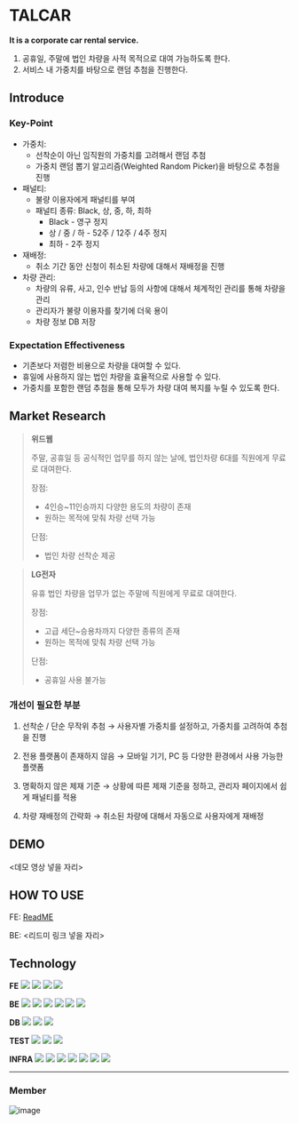 # TALCAR
**It is a corporate car rental service.**
1. 공휴일, 주말에 법인 차량을 사적 목적으로 대여 가능하도록 한다.
2. 서비스 내 가중치를 바탕으로 랜덤 추첨을 진행한다.

## Introduce

### Key-Point
- 가중치:
  - 선착순이 아닌 임직원의 가중치를 고려해서 랜덤 추첨
  - 가중치 랜덤 뽑기 알고리즘(Weighted Random Picker)을 바탕으로 추첨을 진행
- 패널티:
  - 불량 이용자에게 패널티를 부여
  - 패널티 종류: Black, 상, 중, 하, 최하
    - Black - 영구 정지
    - 상 / 중 / 하 - 52주 / 12주 / 4주 정지
    - 최하 - 2주 정지
- 재배정:
  - 취소 기간 동안 신청이 취소된 차량에 대해서 재배정을 진행
- 차량 관리:
  - 차량의 유류, 사고, 인수 반납 등의 사항에 대해서 체계적인 관리를 통해 차량을 관리
  - 관리자가 불량 이용자를 찾기에 더욱 용이
  - 차량 정보 DB 저장

### Expectation Effectiveness
- 기존보다 저렴한 비용으로 차량을 대여할 수 있다.
- 휴일에 사용하지 않는 법인 차량을 효율적으로 사용할 수 있다.
- 가중치를 포함한 랜덤 추첨을 통해 모두가 차량 대여 복지를 누릴 수 있도록 한다.

## Market Research
> **위드웹**
> 
> 주말, 공휴일 등 공식적인 업무를 하지 않는 날에, 법인차량 6대를 직원에게 무료로 대여한다.
>
> 장점:
> - 4인승~11인승까지 다양한 용도의 차량이 존재
> - 원하는 목적에 맞춰 차량 선택 가능
>   
> 단점:
> - 법인 차량 선착순 제공

> **LG전자**
>
> 유휴 법인 차량을 업무가 없는 주말에 직원에게 무료로 대여한다.
>
> 장점:
> - 고급 세단~승용차까지 다양한 종류의 존재
> - 원하는 목적에 맞춰 차량 선택 가능
>   
> 단점:
> - 공휴일 사용 불가능

### 개선이 필요한 부분
1. 선착순 / 단순 무작위 추첨
    → 사용자별 가중치를 설정하고, 가중치를 고려하여 추첨을 진행

2. 전용 플랫폼이 존재하지 않음
    → 모바일 기기, PC 등 다양한 환경에서 사용 가능한 플랫폼

3. 명확하지 않은 제재 기준 
    → 상황에 따른 제재 기준을 정하고, 관리자 페이지에서 쉽게 패널티를 적용

4. 차량 재배정의 간략화
    → 취소된 차량에 대해서 자동으로 사용자에게 재배정

## DEMO
<데모 영상 넣을 자리>

## HOW TO USE
FE: [ReadME](https://github.com/KEA-ENTER/ENTER-FE/blob/develop/README.md)

BE: <리드미 링크 넣을 자리>

## Technology
**FE**
<img src="https://img.shields.io/badge/react-61DAFB?style=for-the-badge&logo=react&logoColor=black">
<img src="https://img.shields.io/badge/node.js-339933?style=for-the-badge&logo=Node.js&logoColor=white">
<img src="https://img.shields.io/badge/styledcomponents-DB7093?style=for-the-badge&logo=styledcomponents&logoColor=white">
<img src="https://img.shields.io/badge/nivo-231815?style=for-the-badge&logo=nivo&logoColor=white">

**BE**
<img src="https://img.shields.io/badge/springboot-6DB33F?style=for-the-badge&logo=springboot&logoColor=white">
<img src="https://img.shields.io/badge/JPA-231815?style=for-the-badge&logo=JPA&logoColor=white">
<img src="https://img.shields.io/badge/java-007396?style=for-the-badge&logo=java&logoColor=white">
<img src="https://img.shields.io/badge/gradle-02303A?style=for-the-badge&logo=gradle&logoColor=white">
<img src="https://img.shields.io/badge/springsecurity-6DB33F?style=for-the-badge&logo=springsecurity&logoColor=white">
<img src="https://img.shields.io/badge/jwt-231815?style=for-the-badge&logo=jwt&logoColor=white">

**DB**
<img src="https://img.shields.io/badge/redis-FF4438?style=for-the-badge&logo=redis&logoColor=white">
<img src="https://img.shields.io/badge/mysql-4479A1?style=for-the-badge&logo=mysql&logoColor=white">
<img src="https://img.shields.io/badge/kc-objectstorage-231815?style=for-the-badge&logo=kc-objectstorage&logoColor=white">

**TEST**
<img src="https://img.shields.io/badge/junit5-25A162?style=for-the-badge&logo=junit5&logoColor=white">
<img src="https://img.shields.io/badge/mockito-231815?style=for-the-badge&logo=mockito&logoColor=white">
<img src="https://img.shields.io/badge/apachejmeter-D22128?style=for-the-badge&logo=apachejmeter&logoColor=white">

**INFRA**
<img src="https://img.shields.io/badge/jenkins-D24939?style=for-the-badge&logo=jenkins&logoColor=white">
<img src="https://img.shields.io/badge/vault-FFEC6E?style=for-the-badge&logo=vault&logoColor=white">
<img src="https://img.shields.io/badge/loki-231815?style=for-the-badge&logo=loki&logoColor=white">
<img src="https://img.shields.io/badge/prometheus-E6522C?style=for-the-badge&logo=prometheus&logoColor=white">
<img src="https://img.shields.io/badge/kakaocloud-231815?style=for-the-badge&logo=kakaocloud&logoColor=white">
<img src="https://img.shields.io/badge/grafana-F46800?style=for-the-badge&logo=grafana&logoColor=white">
<img src="https://img.shields.io/badge/docker-2496ED?style=for-the-badge&logo=docker&logoColor=white">

***
### Member
![image](https://github.com/user-attachments/assets/cad77119-3e22-4a19-8c52-2191e09adf5d)


